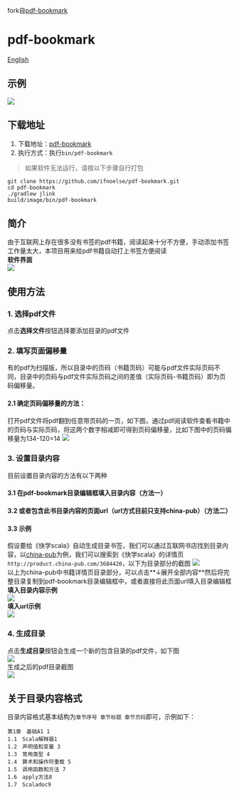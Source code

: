 fork自[pdf-bookmark](https://github.com/ifnoelse/pdf-bookmark)
# pdf-bookmark
[English](./README-EN.md)

## 示例

![](./img/intro.gif)

## 下载地址
1. 下载地址：[pdf-bookmark](https://github.com/ifnoelse/pdf-bookmark/releases)
2. 执行方式：执行`bin/pdf-bookmark`

>如果软件无法运行，请按以下步骤自行打包
````
git clone https://github.com/ifnoelse/pdf-bookmark.git
cd pdf-bookmark
./gradlew jlink
build/image/bin/pdf-bookmark
````

## 简介
由于互联网上存在很多没有书签的pdf书籍，阅读起来十分不方便，手动添加书签工作量太大，本项目用来给pdf书籍自动打上书签方便阅读
<br />**软件界面**
<br />![](./img/main_gui.png)

## 使用方法
### 1. 选择pdf文件 ###
点击**选择文件**按钮选择要添加目录的pdf文件
### 2. 填写页面偏移量 ###
有的pdf为扫描版，所以目录中的页码（书籍页码）可能与pdf文件实际页码不同，目录中的页码与pdf文件实际页码之间的差值（实际页码-书籍页码）即为页码偏移量。
#### 2.1 确定页码偏移量的方法： ####
打开pdf文件将pdf翻到任意带页码的一页，如下图，通过pdf阅读软件查看书籍中的页码与实际页码，将这两个数字相减即可得到页码偏移量，比如下图中的页码偏移量为134-120=14
![](./img/page_offset_m.png)
### 3. 设置目录内容 ###
目前设置目录内容的方法有以下两种
#### 3.1 在pdf-bookmark目录编辑框填入目录内容（方法一）
#### 3.2 或者包含此书目录内容的页面url（url方式目前只支持china-pub）（方法二）
#### 3.3 示例
假设要给《快学scala》自动生成目录书签，我们可以通过互联网书店找到目录内容，以[china-pub](http://www.china-pub.com/)为例，我们可以搜索到《快学scala》的详情页`http://product.china-pub.com/3684420`，以下为目录部分的截图
![](./img/scala_exp_cp.png)
<br />以上为china-pub中书籍详情页目录部分，可以点击**↓展开全部内容**然后将完整目录复制到pdf-bookmark目录编辑框中，或者直接将此页面url填入目录编辑框
<br />**填入目录内容示例**
<br />![](./img/scala_exp_bm1.png)
<br />**填入url示例**
<br />![](./img/scala_exp_bm2.png)

### 4. 生成目录 ###
点击**生成目录**按钮会生成一个新的包含目录的pdf文件，如下图
<br />![](./img/scala_exp_bm3.png)
<br />生成之后的pdf目录截图
<br />![](./img/scala_exp.png)
## 关于目录内容格式
目录内容格式基本结构为`章节序号 章节标题 章节页码`即可，示例如下：
``` text
第1章　基础A1 1 
1.1　Scala解释器1 
1.2　声明值和变量 3 
1.3　常用类型 4 
1.4　算术和操作符重载 5 
1.5　调用函数和方法 7 
1.6　apply方法8 
1.7　Scaladoc9 
```
